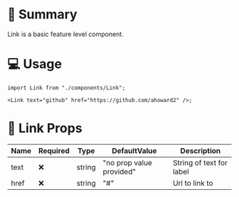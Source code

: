 # 📝 Summary

Link is a basic feature level component.

# 💻 Usage

```tsx
import Link from "./components/Link";

<Link text="github" href="https://github.com/ahoward2" />;
```

# 📩 Link Props

| Name | Required | Type   | DefaultValue             | Description              |
| ---- | -------- | ------ | ------------------------ | ------------------------ |
| text | ❌       | string | "no prop value provided" | String of text for label |
| href | ❌       | string | "#"                      | Url to link to           |
